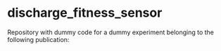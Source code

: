 # discharge_fitness_sensor
Repository with dummy code for a dummy experiment belonging to the following publication: 
